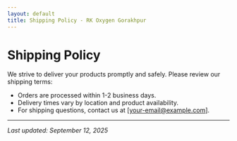 ```yaml
---
layout: default
title: Shipping Policy - RK Oxygen Gorakhpur
---
```


# Shipping Policy

We strive to deliver your products promptly and safely. Please review our shipping terms:

- Orders are processed within 1-2 business days.
- Delivery times vary by location and product availability.
- For shipping questions, contact us at [your-email@example.com].

---

_Last updated: September 12, 2025_
